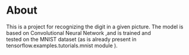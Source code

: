 # About
This is a project for recognizing the digit in a given picture. The model is based on Convolutional Neural Network ,and is trained and  
tested on the MNIST dataset (as is already present in tensorflow.examples.tutorials.mnist module ). 
